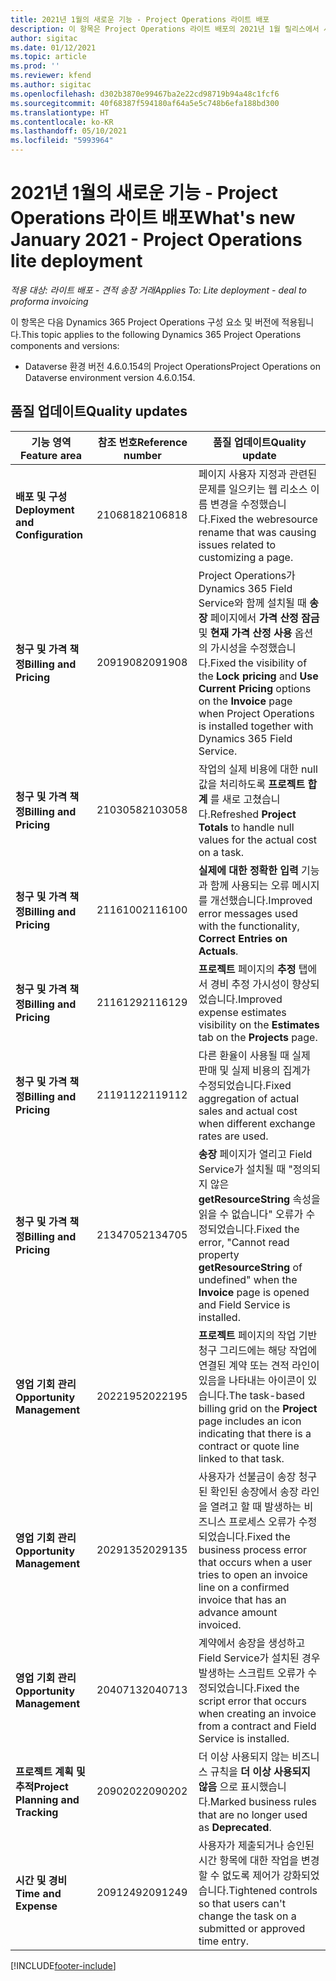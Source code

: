 ```yaml
---
title: 2021년 1월의 새로운 기능 - Project Operations 라이트 배포
description: 이 항목은 Project Operations 라이트 배포의 2021년 1월 릴리스에서 사용할 수 있는 품질 업데이트에 대한 정보를 제공합니다.
author: sigitac
ms.date: 01/12/2021
ms.topic: article
ms.prod: ''
ms.reviewer: kfend
ms.author: sigitac
ms.openlocfilehash: d302b3870e99467ba2e22cd98719b94a48c1fcf6
ms.sourcegitcommit: 40f68387f594180af64a5e5c748b6efa188bd300
ms.translationtype: HT
ms.contentlocale: ko-KR
ms.lasthandoff: 05/10/2021
ms.locfileid: "5993964"
---
```

# <a name="whats-new-january-2021---project-operations-lite-deployment"></a><span data-ttu-id="ef638-103">2021년 1월의 새로운 기능 - Project Operations 라이트 배포</span><span class="sxs-lookup"><span data-stu-id="ef638-103">What's new January 2021 - Project Operations lite deployment</span></span>


<span data-ttu-id="ef638-104">_적용 대상: 라이트 배포 - 견적 송장 거래_</span><span class="sxs-lookup"><span data-stu-id="ef638-104">_Applies To: Lite deployment - deal to proforma invoicing_</span></span>

<span data-ttu-id="ef638-105">이 항목은 다음 Dynamics 365 Project Operations 구성 요소 및 버전에 적용됩니다.</span><span class="sxs-lookup"><span data-stu-id="ef638-105">This topic applies to the following Dynamics 365 Project Operations components and versions:</span></span>

  - <span data-ttu-id="ef638-106">Dataverse 환경 버전 4.6.0.154의 Project Operations</span><span class="sxs-lookup"><span data-stu-id="ef638-106">Project Operations on Dataverse environment version 4.6.0.154.</span></span>
  
## <a name="quality-updates"></a><span data-ttu-id="ef638-107">품질 업데이트</span><span class="sxs-lookup"><span data-stu-id="ef638-107">Quality updates</span></span>

| <span data-ttu-id="ef638-108">**기능 영역**</span><span class="sxs-lookup"><span data-stu-id="ef638-108">**Feature area**</span></span> | <span data-ttu-id="ef638-109">**참조 번호**</span><span class="sxs-lookup"><span data-stu-id="ef638-109">**Reference number**</span></span> | <span data-ttu-id="ef638-110">**품질 업데이트**</span><span class="sxs-lookup"><span data-stu-id="ef638-110">**Quality update**</span></span> |
| --- | --- | --- |
| <span data-ttu-id="ef638-111">**배포 및 구성**</span><span class="sxs-lookup"><span data-stu-id="ef638-111">**Deployment and Configuration**</span></span> | <span data-ttu-id="ef638-112">2106818</span><span class="sxs-lookup"><span data-stu-id="ef638-112">2106818</span></span> | <span data-ttu-id="ef638-113">페이지 사용자 지정과 관련된 문제를 일으키는 웹 리소스 이름 변경을 수정했습니다.</span><span class="sxs-lookup"><span data-stu-id="ef638-113">Fixed the webresource rename that was causing issues related to customizing a page.</span></span> |
| <span data-ttu-id="ef638-114">**청구 및 가격 책정**</span><span class="sxs-lookup"><span data-stu-id="ef638-114">**Billing and Pricing**</span></span> | <span data-ttu-id="ef638-115">2091908</span><span class="sxs-lookup"><span data-stu-id="ef638-115">2091908</span></span> | <span data-ttu-id="ef638-116">Project Operations가 Dynamics 365 Field Service와 함께 설치될 때 **송장** 페이지에서 **가격 산정 잠금** 및 **현재 가격 산정 사용** 옵션의 가시성을 수정했습니다.</span><span class="sxs-lookup"><span data-stu-id="ef638-116">Fixed the visibility of the **Lock pricing** and **Use Current Pricing** options on the **Invoice** page when Project Operations is installed together with Dynamics 365 Field Service.</span></span> |
| <span data-ttu-id="ef638-117">**청구 및 가격 책정**</span><span class="sxs-lookup"><span data-stu-id="ef638-117">**Billing and Pricing**</span></span> | <span data-ttu-id="ef638-118">2103058</span><span class="sxs-lookup"><span data-stu-id="ef638-118">2103058</span></span> | <span data-ttu-id="ef638-119">작업의 실제 비용에 대한 null 값을 처리하도록 **프로젝트 합계** 를 새로 고쳤습니다.</span><span class="sxs-lookup"><span data-stu-id="ef638-119">Refreshed **Project Totals** to handle null values for the actual cost on a task.</span></span> |
| <span data-ttu-id="ef638-120">**청구 및 가격 책정**</span><span class="sxs-lookup"><span data-stu-id="ef638-120">**Billing and Pricing**</span></span> | <span data-ttu-id="ef638-121">2116100</span><span class="sxs-lookup"><span data-stu-id="ef638-121">2116100</span></span> | <span data-ttu-id="ef638-122">**실제에 대한 정확한 입력** 기능과 함께 사용되는 오류 메시지를 개선했습니다.</span><span class="sxs-lookup"><span data-stu-id="ef638-122">Improved error messages used with the functionality, **Correct Entries on Actuals**.</span></span> |
| <span data-ttu-id="ef638-123">**청구 및 가격 책정**</span><span class="sxs-lookup"><span data-stu-id="ef638-123">**Billing and Pricing**</span></span> | <span data-ttu-id="ef638-124">2116129</span><span class="sxs-lookup"><span data-stu-id="ef638-124">2116129</span></span> | <span data-ttu-id="ef638-125">**프로젝트** 페이지의 **추정** 탭에서 경비 추정 가시성이 향상되었습니다.</span><span class="sxs-lookup"><span data-stu-id="ef638-125">Improved expense estimates visibility on the **Estimates** tab on the **Projects** page.</span></span> |
| <span data-ttu-id="ef638-126">**청구 및 가격 책정**</span><span class="sxs-lookup"><span data-stu-id="ef638-126">**Billing and Pricing**</span></span> | <span data-ttu-id="ef638-127">2119112</span><span class="sxs-lookup"><span data-stu-id="ef638-127">2119112</span></span> | <span data-ttu-id="ef638-128">다른 환율이 사용될 때 실제 판매 및 실제 비용의 집계가 수정되었습니다.</span><span class="sxs-lookup"><span data-stu-id="ef638-128">Fixed aggregation of actual sales and actual cost when different exchange rates are used.</span></span> |
| <span data-ttu-id="ef638-129">**청구 및 가격 책정**</span><span class="sxs-lookup"><span data-stu-id="ef638-129">**Billing and Pricing**</span></span> | <span data-ttu-id="ef638-130">2134705</span><span class="sxs-lookup"><span data-stu-id="ef638-130">2134705</span></span> | <span data-ttu-id="ef638-131">**송장** 페이지가 열리고 Field Service가 설치될 때 "정의되지 않은 **getResourceString** 속성을 읽을 수 없습니다" 오류가 수정되었습니다.</span><span class="sxs-lookup"><span data-stu-id="ef638-131">Fixed the error, "Cannot read property **getResourceString** of undefined" when the **Invoice** page is opened and Field Service is installed.</span></span> |
| <span data-ttu-id="ef638-132">**영업 기회 관리**</span><span class="sxs-lookup"><span data-stu-id="ef638-132">**Opportunity Management**</span></span> | <span data-ttu-id="ef638-133">2022195</span><span class="sxs-lookup"><span data-stu-id="ef638-133">2022195</span></span> | <span data-ttu-id="ef638-134">**프로젝트** 페이지의 작업 기반 청구 그리드에는 해당 작업에 연결된 계약 또는 견적 라인이 있음을 나타내는 아이콘이 있습니다.</span><span class="sxs-lookup"><span data-stu-id="ef638-134">The task-based billing grid on the **Project** page includes an icon indicating that there is a contract or quote line linked to that task.</span></span> |
| <span data-ttu-id="ef638-135">**영업 기회 관리**</span><span class="sxs-lookup"><span data-stu-id="ef638-135">**Opportunity Management**</span></span> | <span data-ttu-id="ef638-136">2029135</span><span class="sxs-lookup"><span data-stu-id="ef638-136">2029135</span></span> | <span data-ttu-id="ef638-137">사용자가 선불금이 송장 청구된 확인된 송장에서 송장 라인을 열려고 할 때 발생하는 비즈니스 프로세스 오류가 수정되었습니다.</span><span class="sxs-lookup"><span data-stu-id="ef638-137">Fixed the business process error that occurs when a user tries to open an invoice line on a confirmed invoice that has an advance amount invoiced.</span></span> |
| <span data-ttu-id="ef638-138">**영업 기회 관리**</span><span class="sxs-lookup"><span data-stu-id="ef638-138">**Opportunity Management**</span></span> | <span data-ttu-id="ef638-139">2040713</span><span class="sxs-lookup"><span data-stu-id="ef638-139">2040713</span></span> | <span data-ttu-id="ef638-140">계약에서 송장을 생성하고 Field Service가 설치된 경우 발생하는 스크립트 오류가 수정되었습니다.</span><span class="sxs-lookup"><span data-stu-id="ef638-140">Fixed the script error that occurs when creating an invoice from a contract and Field Service is installed.</span></span> |
| <span data-ttu-id="ef638-141">**프로젝트 계획 및 추적**</span><span class="sxs-lookup"><span data-stu-id="ef638-141">**Project Planning and Tracking**</span></span> | <span data-ttu-id="ef638-142">2090202</span><span class="sxs-lookup"><span data-stu-id="ef638-142">2090202</span></span> | <span data-ttu-id="ef638-143">더 이상 사용되지 않는 비즈니스 규칙을 **더 이상 사용되지 않음** 으로 표시했습니다.</span><span class="sxs-lookup"><span data-stu-id="ef638-143">Marked business rules that are no longer used as **Deprecated**.</span></span> |
| <span data-ttu-id="ef638-144">**시간 및 경비**</span><span class="sxs-lookup"><span data-stu-id="ef638-144">**Time and Expense**</span></span> | <span data-ttu-id="ef638-145">2091249</span><span class="sxs-lookup"><span data-stu-id="ef638-145">2091249</span></span> | <span data-ttu-id="ef638-146">사용자가 제출되거나 승인된 시간 항목에 대한 작업을 변경할 수 없도록 제어가 강화되었습니다.</span><span class="sxs-lookup"><span data-stu-id="ef638-146">Tightened controls so that users can't change the task on a submitted or approved time entry.</span></span> |


[!INCLUDE[footer-include](../../includes/footer-banner.md)]